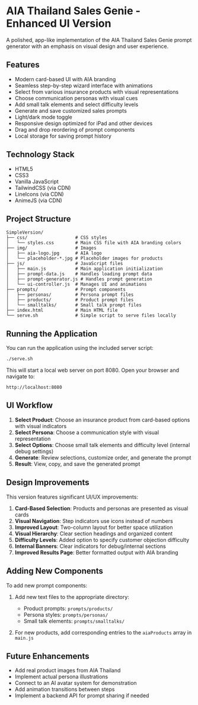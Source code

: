 # AIA Thailand Sales Genie - Enhanced UI Version

A polished, app-like implementation of the AIA Thailand Sales Genie prompt generator with an emphasis on visual design and user experience.

## Features

- Modern card-based UI with AIA branding
- Seamless step-by-step wizard interface with animations
- Select from various insurance products with visual representations
- Choose communication personas with visual cues
- Add small talk elements and select difficulty levels
- Generate and save customized sales prompts
- Light/dark mode toggle
- Responsive design optimized for iPad and other devices
- Drag and drop reordering of prompt components
- Local storage for saving prompt history

## Technology Stack

- HTML5
- CSS3
- Vanilla JavaScript
- TailwindCSS (via CDN)
- LineIcons (via CDN)
- AnimeJS (via CDN)

## Project Structure

```
SimpleVersion/
├── css/                  # CSS styles
│   └── styles.css        # Main CSS file with AIA branding colors
├── img/                  # Images
│   ├── aia-logo.jpg      # AIA logo
│   └── placeholder-*.jpg # Placeholder images for products
├── js/                   # JavaScript files
│   ├── main.js           # Main application initialization
│   ├── prompt-data.js    # Handles loading prompt data
│   ├── prompt-generator.js # Handles prompt generation
│   └── ui-controller.js  # Manages UI and animations
├── prompts/              # Prompt components
│   ├── personas/         # Persona prompt files
│   ├── products/         # Product prompt files
│   └── smalltalks/       # Small talk prompt files
├── index.html            # Main HTML file
└── serve.sh              # Simple script to serve files locally
```

## Running the Application

You can run the application using the included server script:

```bash
./serve.sh
```

This will start a local web server on port 8080. Open your browser and navigate to:

```
http://localhost:8080
```

## UI Workflow

1. **Select Product**: Choose an insurance product from card-based options with visual indicators
2. **Select Persona**: Choose a communication style with visual representation
3. **Select Options**: Choose small talk elements and difficulty level (internal debug settings)
4. **Generate**: Review selections, customize order, and generate the prompt
5. **Result**: View, copy, and save the generated prompt

## Design Improvements

This version features significant UI/UX improvements:

1. **Card-Based Selection**: Products and personas are presented as visual cards
2. **Visual Navigation**: Step indicators use icons instead of numbers
3. **Improved Layout**: Two-column layout for better space utilization
4. **Visual Hierarchy**: Clear section headings and organized content
5. **Difficulty Levels**: Added option to specify customer objection difficulty
6. **Internal Banners**: Clear indicators for debug/internal sections
7. **Improved Results Page**: Better formatted output with AIA branding

## Adding New Components

To add new prompt components:

1. Add new text files to the appropriate directory:
   - Product prompts: `prompts/products/`
   - Persona styles: `prompts/personas/`
   - Small talk elements: `prompts/smalltalks/`

2. For new products, add corresponding entries to the `aiaProducts` array in `main.js`

## Future Enhancements

- Add real product images from AIA Thailand
- Implement actual persona illustrations
- Connect to an AI avatar system for demonstration
- Add animation transitions between steps
- Implement a backend API for prompt sharing if needed
